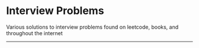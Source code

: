 # Interview Problems
Various solutions to interview problems found on leetcode, books,
and throughout the internet
___


